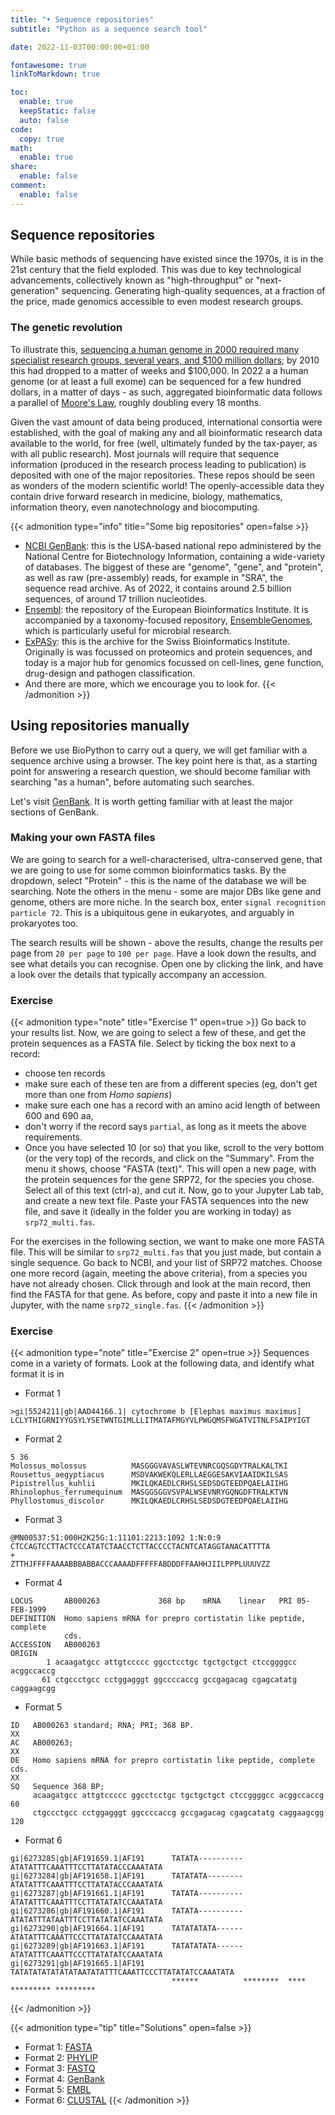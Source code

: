```yaml
---
title: "• Sequence repositories"
subtitle: "Python as a sequence search tool"

date: 2022-11-03T00:00:00+01:00

fontawesome: true
linkToMarkdown: true

toc:
  enable: true
  keepStatic: false
  auto: false
code:
  copy: true
math:
  enable: true
share:
  enable: false
comment:
  enable: false
---
```


## Sequence repositories
While basic methods of sequencing have existed since the 1970s, it is in the 21st century that the field exploded. This was due to key technological advancements, collectively known as "high-throughput" or "next-generation" sequencing. Generating high-quality sequences, at a fraction of the price, made genomics accessible to even modest research groups. 

### The genetic revolution
To illustrate this, [sequencing a human genome in 2000 required many specialist research groups, several years, and $100 million dollars](https://www.genome.gov/about-genomics/fact-sheets/Sequencing-Human-Genome-cost); by 2010 this had dropped to a matter of weeks and $100,000. In 2022 a a human genome (or at least a full exome) can be sequenced for a few hundred dollars, in a matter of days - as such, aggregated bioinformatic data follows a parallel of [Moore's Law](https://www.wikiwand.com/en/Moore's_law), roughly doubling every 18 months.

Given the vast amount of data being produced, international consortia were established, with the goal of making any and all bioinformatic research data available to the world, for free (well, ultimately funded by the tax-payer, as with all public research). Most journals will require that sequence information (produced in the research process leading to publication) is deposited with one of the major repositories. These repos should be seen as wonders of the modern scientific world! The openly-accessible data they contain drive forward research in medicine, biology, mathematics, information theory, even nanotechnology and biocomputing.

{{< admonition type="info" title="Some big repositories" open=false >}}
- [NCBI GenBank](https://www.ncbi.nlm.nih.gov/genbank/): this is the USA-based national repo administered by the National Centre for Biotechnology Information, containing a wide-variety of databases. The biggest of these are "genome", "gene", and "protein", as well as raw (pre-assembly) reads, for example in "SRA", the sequence read archive. As of 2022, it contains around 2.5 billion sequences, of around 17 trillion nucleotides.
- [Ensembl](https://www.ensembl.org/index.html): the repository of the European Bioinformatics Institute. It is accompanied by a taxonomy-focused repository, [EnsembleGenomes](https://ensemblgenomes.org/), which is particularly useful for microbial research.
- [ExPASy](https://www.expasy.org/): this is the archive for the Swiss Bioinformatics Institute. Originally is was focussed on proteomics and protein sequences, and today is a major hub for genomics focussed on cell-lines, gene function, drug-design and pathogen classification.
- And there are more, which we encourage you to look for.
{{< /admonition >}}

## Using repositories manually
Before we use BioPython to carry out a query, we will get familiar with a sequence archive using a browser. The key point here is that, as a starting point for answering a research question, we should become familiar with searching "as a human", before automating such searches.

Let's visit [GenBank](https://www.ncbi.nlm.nih.gov/genbank/). It is worth getting familiar with at least the major sections of GenBank.

### Making your own FASTA files
We are going to search for a well-characterised, ultra-conserved gene, that we are going to use for some common bioinformatics tasks. By the dropdown, select "Protein" - this is the name of the database we will be searching. Note the others in the menu - some are major DBs like gene and genome, others are more niche. In the search box, enter `signal recognition particle 72`. This is a ubiquitous gene in eukaryotes, and arguably in prokaryotes too.

The search results will be shown - above the results, change the results per page from `20 per page` to `100 per page`. Have a look down the results, and see what details you can recognise. Open one by clicking the link, and have a look over the details that typically accompany an accession. 

### Exercise
{{< admonition type="note" title="Exercise 1" open=true >}}
Go back to your results list. Now, we are going to select a few of these, and get the protein sequences as a FASTA file. Select by ticking the box next to a record:
- choose ten records
- make sure each of these ten are from a different species (eg, don't get more than one from _Homo sapiens_)
- make sure each one has a record with an amino acid length of between 600 and 690 aa,
- don't worry if the record says `partial`, as long as it meets the above requirements.
- Once you have selected 10 (or so) that you like, scroll to the very bottom (or the very top) of the records, and click on the "Summary". From the menu it shows, choose "FASTA (text)". This will open a new page, with the protein sequences for the gene SRP72, for the species you chose. Select all of this text (ctrl-a), and cut it. Now, go to your Jupyter Lab tab, and create a new text file. Paste your FASTA sequences into the new file, and save it (ideally in the folder you are working in today) as `srp72_multi.fas`.

For the exercises in the following section, we want to make one more FASTA file. This will be similar to `srp72_multi.fas` that you just made, but contain a single sequence. Go back to NCBI, and your list of SRP72 matches. Choose one more record (again, meeting the above criteria), from a species you have not already chosen. Click through and look at the main record, then find the FASTA for that gene. As before, copy and paste it into a new file in Jupyter, with the name `srp72_single.fas`.
{{< /admonition >}}

### Exercise
{{< admonition type="note" title="Exercise 2" open=true >}}
Sequences come in a variety of formats. Look at the following data, and identify what format it is in
- Format 1
```
>gi|5524211|gb|AAD44166.1| cytochrome b [Elephas maximus maximus]
LCLYTHIGRNIYYGSYLYSETWNTGIMLLLITMATAFMGYVLPWGQMSFWGATVITNLFSAIPYIGT
```
- Format 2
```
5 36
Molossus_molossus          MASGGGVAVASLWTEVNRCGQSGDYTRALKALTKI
Rousettus_aegyptiacus      MSDVAKWEKQLERLLAEGGESAKVIAAIDKILSAS
Pipistrellus_kuhlii        MKILQKAEDLCRHSLSEDSDGTEEDPQAELAIIHG
Rhinolophus_ferrumequinum  MASGGSGGVSVPALWSEVNRYGQNGDFTRALKTVN
Phyllostomus_discolor      MKILQKAEDLCRHSLSEDSDGTEEDPQAELAIIHG
```
- Format 3
```
@MN00537:51:000H2K25G:1:11101:2213:1092 1:N:0:9
CTCCAGTCCTTACTCCCATATCTAACCTCTTACCCCTACNTCATAGGTANACATTTTA
+
ZTTHJFFFFAAAABBBABBACCCAAAADFFFFFABDDDFFAAHHJIILPPPLUUUVZZ
```
- Format 4
```
LOCUS       AB000263             368 bp    mRNA    linear   PRI 05-FEB-1999
DEFINITION  Homo sapiens mRNA for prepro cortistatin like peptide, complete
            cds.
ACCESSION   AB000263
ORIGIN      
        1 acaagatgcc attgtccccc ggcctcctgc tgctgctgct ctccggggcc acggccaccg
       61 ctgccctgcc cctggagggt ggccccaccg gccgagacag cgagcatatg caggaagcgg
```
- Format 5
```
ID   AB000263 standard; RNA; PRI; 368 BP.
XX
AC   AB000263;
XX
DE   Homo sapiens mRNA for prepro cortistatin like peptide, complete cds.
XX
SQ   Sequence 368 BP;
     acaagatgcc attgtccccc ggcctcctgc tgctgctgct ctccggggcc acggccaccg        60
     ctgccctgcc cctggagggt ggccccaccg gccgagacag cgagcatatg caggaagcgg       120
```
- Format 6
```
gi|6273285|gb|AF191659.1|AF191      TATATA----------ATATATTTCAAATTTCCTTATATACCCAAATATA
gi|6273284|gb|AF191658.1|AF191      TATATATA--------ATATATTTCAAATTTCCTTATATACCCAAATATA
gi|6273287|gb|AF191661.1|AF191      TATATA----------ATATATTTCAAATTTCCTTATATATCCAAATATA
gi|6273286|gb|AF191660.1|AF191      TATATA----------ATATATTTATAATTTCCTTATATATCCAAATATA
gi|6273290|gb|AF191664.1|AF191      TATATATATA------ATATATTTCAAATTCCCTTATATATCCAAATATA
gi|6273289|gb|AF191663.1|AF191      TATATATATA------ATATATTTCAAATTCCCTTATATATCCAAATATA
gi|6273291|gb|AF191665.1|AF191      TATATATATATATATAATATATTTCAAATTCCCTTATATATCCAAATATA
                                    ******          ********  **** ********* *********
```
{{< /admonition >}}

{{< admonition type="tip" title="Solutions" open=false >}}
- Format 1: [FASTA](https://www.wikiwand.com/en/FASTA_format)
- Format 2: [PHYLIP](https://www.wikiwand.com/en/PHYLIP)
- Format 3: [FASTQ](https://support.illumina.com/bulletins/2016/04/fastq-files-explained.html)
- Format 4: [GenBank](https://www.genomatix.de/online_help/help/sequence_formats.html)
- Format 5: [EMBL](https://www.genomatix.de/online_help/help/sequence_formats.html)
- Format 6: [CLUSTAL](https://bioperl.org/formats/alignment_formats/ClustalW_multiple_alignment_format)
{{< /admonition >}}
